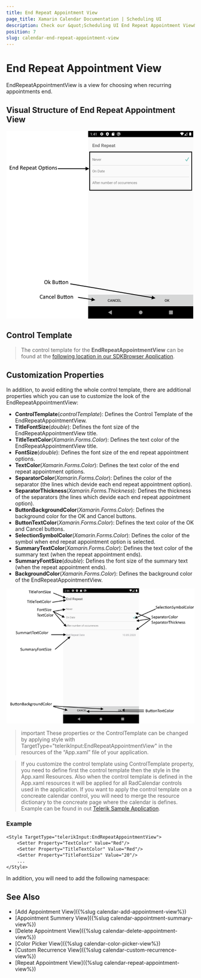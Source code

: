 ```yaml
---
title: End Repeat Appointment View
page_title: Xamarin Calendar Documentation | Scheduling UI
description: Check our &quot;Scheduling UI End Repeat Appointment View&quot; documentation article for Telerik Calendar for Xamarin control.
position: 7
slug: calendar-end-repeat-appointment-view
---
```


# End Repeat Appointment View

EndRepeatAppointmentView is a view for choosing when recurring appointments end.

## Visual Structure of End Repeat Appointment View

![Scheduling UI End Repeat Appointment View](images/calendar-end-repeat-appointment-view.png)

## Control Template

> The control template for the **EndRepeatAppointmentView** can be found at the [following location in our SDKBrowser Application](https://github.com/telerik/xamarin-forms-sdk/blob/master/XamarinSDK/SDKBrowser/SDKBrowser/Examples/CalendarControl/SchedulingCategory/SchedulingUIViews/EndRepeatAppointmentView.xaml).

## Customization Properties 

In addition, to avoid editing the whole control template, there are additional properties which you can use to customize the look of the EndRepeatAppointmentView: 

* **ControlTemplate**(*controlTemplate*): Defines the Control Template of the EndRepeatAppointmentView.
* **TitleFontSize**(*double*): Defines the font size of the EndRepeatAppointmentView title.
* **TitleTextColor**(*Xamarin.Forms.Color*): Defines the text color of the EndRepeatAppointmentView title.
* **FontSize**(*double*): Defines the font size of the end repeat appointment options.
* **TextColor**(*Xamarin.Forms.Color*): Defines the text color of the end repeat appointment options.
* **SeparatorColor**(*Xamarin.Forms.Color*): Defines the color of the separator (the lines which devide each end repeat appointment option).
* **SeparatorThickness**(*Xamarin.Forms.Thickness*): Defines the thickness of the separators (the lines which devide each end repeat appointment option).
* **ButtonBackgroundColor**(*Xamarin.Forms.Color*): Defines the background color for the OK and Cancel buttons.
* **ButtonTextColor**(*Xamarin.Forms.Color*): Defines the text color of the OK and Cancel buttons.
* **SelectionSymbolColor**(*Xamarin.Forms.Color*): Defines the color of the symbol when end repeat appointment option is selected.
* **SummaryTextColor**(*Xamarin.Forms.Color*): Defines the text color of the summary text (when the repeat appointment ends).
* **SummaryFontSize**(*double*): Defines the font size of the summary text (when the repeat appointment ends).
* **BackgroundColor**(*Xamarin.Forms.Color*): Defines the background color of the EndRepeatAppointmentView.

![Scheduling UI End Repeat Appointment View Properties](images/calendar-end-repeat-appointment-view-properties.png)

>important These properties or the ControlTemplate can be changed by applying style with TargetType="telerikInput:EndRepeatAppointmentView" in the resources of the “App.xaml” file of your application. 

> If you customize the control template using ControlTemplate property, you need to define first the control template then the style in the App.xaml Resources. Also when the control template is defined in the App.xaml resources it will be applied for all RadCalendar controls used in the application. If you want to apply the control template on a concreate calendar control, you will need to merge the resource dictionary to the concreate page where the calendar is defines. Example can be found in out [Telerik Sample Application](https://github.com/telerik/telerik-xamarin-forms-samples/tree/master/QSF/QSF/Examples/CalendarControl/SchedulingUICustomizationExample).  

### Example

```XAML
<Style TargetType="telerikInput:EndRepeatAppointmentView">
    <Setter Property="TextColor" Value="Red"/>
    <Setter Property="TitleTextColor" Value="Red"/>
    <Setter Property="TitleFontSize" Value="20"/>
	...
</Style>
```

In addition, you will need to add the following namespace: 

<snippet id='xmlns-telerikinput'/>

## See Also

* [Add Appointment View]({%slug calendar-add-appointment-view%})
* [Appointment Summery View]({%slug calendar-appointment-summary-view%})
* [Delete Appointment View]({%slug calendar-delete-appointment-view%})
* [Color Picker View]({%slug calendar-color-picker-view%})
* [Custom Recurrence View]({%slug calendar-custom-recurrence-view%})
* [Repeat Appointment View]({%slug calendar-repeat-appointment-view%})
